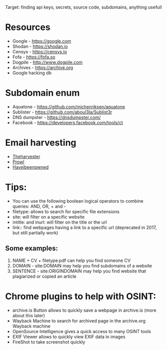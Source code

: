Target: finding api keys, secrets, source code, subdomains, anything usefull

# Resources
- Google - https://google.com
- Shodan - https://shodan.io
- Censys - https://censys.io
- Fofa - https://fofa.so
- Dogpile - http://www.dogpile.com
- Archives - https://archive.org
- Google hacking db

# Subdomain enum
- Aquatone - https://github.com/michenriksen/aquatone
- Sublister - https://github.com/aboul3la/Sublist3r
- DNS dumpster - https://dnsdumpster.com/
- Facebook - https://developers.facebook.com/tools/ct

# Email harvesting
- [Theharvester](https://github.com/laramies/theHarvester)
- [Prowl](https://github.com/nettitude/prowl)
- [Haveibeenpwned](https://haveibeenpwned.com/)

# Tips:
- You can use the following boolean logical operators to combine queries: AND, OR, + and -
- filetype: allows to search for specific file extensions
- site: will filter on a specific website
- intitle: and inurl: will filter on the title or the url
- link:: find webpages having a link to a specific url (deprecated in 2017, but still partially work)

## Some examples:
 1. NAME + CV + filetype:pdf can help you find someone CV
 2. DOMAIN - site:DOMAIN may help you find subdomains of a website
 3. SENTENCE - site:ORIGINDOMAIN may help you find website that plagiarized or copied an article

# Chrome plugins to help with OSINT:
- archive.is Button allows to quickly save a webpage in archive.is (more about this later)
- Wayback Machine to search for archived page in the archive.org Wayback machine
- OpenSource Intelligence gives a quick access to many OSINT tools
- EXIF Viewer allows to quickly view EXIF data in images
- FireShot to take screenshot quickly

